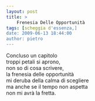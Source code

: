 ```yaml
---
layout: post
title: >
    Frenesia Delle Opportunità
tags: [scheggia d'essenza,]
date: 2009-06-13 18:44:00
author: pietro
---
```

Concluso un capitolo<br/>troppi petali si aprono,<br/>non so di cosa scrivere,<br/>la frenesia delle opportunità<br/>mi deruba della calma di scegliere<br/>ma anche se il tempo non aspetta<br/>non mi avrà la fretta.
